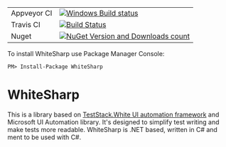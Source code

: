 
|||
|---|---|
|Appveyor CI|[![Windows Build status](https://ci.appveyor.com/api/projects/status/github/ilya-murzinov/whitesharp?branch=master&svg=true)](https://ci.appveyor.com/project/ilya-murzinov/whitesharp/branch/master)|
|Travis CI|[![Build Status](https://travis-ci.org/ilya-murzinov/WhiteSharp.svg?branch=master)](https://travis-ci.org/ilya-murzinov/WhiteSharp)|
|Nuget|[![NuGet Version and Downloads count](https://buildstats.info/nuget/WhiteSharp)](https://www.nuget.org/packages/WhiteSharp)|


To install WhiteSharp use Package Manager Console:
```
PM> Install-Package WhiteSharp
```

WhiteSharp
==========

This is a library based on [TestStack.White UI automation framework](https://github.com/TestStack/White) and Microsoft UI Automation library. It's designed to simplify test writing and make tests more readable. WhiteSharp is .NET based, written in C# and ment to be used with C#.
